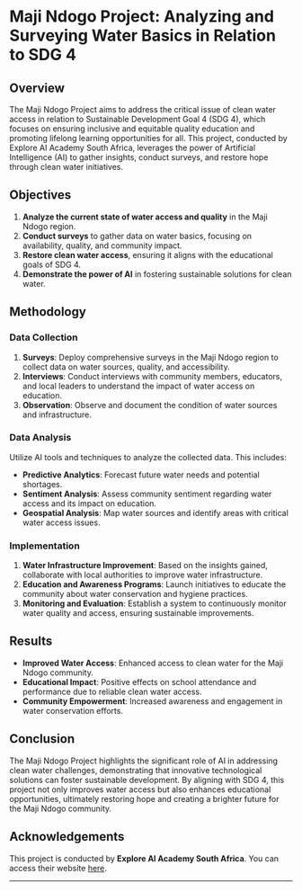 # Maji Ndogo Project: Analyzing and Surveying Water Basics in Relation to SDG 4

## Overview

The Maji Ndogo Project aims to address the critical issue of clean water access in relation to Sustainable Development Goal 4 (SDG 4), which focuses on ensuring inclusive and equitable quality education and promoting lifelong learning opportunities for all. This project, conducted by Explore AI Academy South Africa, leverages the power of Artificial Intelligence (AI) to gather insights, conduct surveys, and restore hope through clean water initiatives.

## Objectives

1. **Analyze the current state of water access and quality** in the Maji Ndogo region.
2. **Conduct surveys** to gather data on water basics, focusing on availability, quality, and community impact.
3. **Restore clean water access**, ensuring it aligns with the educational goals of SDG 4.
4. **Demonstrate the power of AI** in fostering sustainable solutions for clean water.

## Methodology

### Data Collection

1. **Surveys**: Deploy comprehensive surveys in the Maji Ndogo region to collect data on water sources, quality, and accessibility.
2. **Interviews**: Conduct interviews with community members, educators, and local leaders to understand the impact of water access on education.
3. **Observation**: Observe and document the condition of water sources and infrastructure.

### Data Analysis

Utilize AI tools and techniques to analyze the collected data. This includes:
- **Predictive Analytics**: Forecast future water needs and potential shortages.
- **Sentiment Analysis**: Assess community sentiment regarding water access and its impact on education.
- **Geospatial Analysis**: Map water sources and identify areas with critical water access issues.

### Implementation

1. **Water Infrastructure Improvement**: Based on the insights gained, collaborate with local authorities to improve water infrastructure.
2. **Education and Awareness Programs**: Launch initiatives to educate the community about water conservation and hygiene practices.
3. **Monitoring and Evaluation**: Establish a system to continuously monitor water quality and access, ensuring sustainable improvements.

## Results

- **Improved Water Access**: Enhanced access to clean water for the Maji Ndogo community.
- **Educational Impact**: Positive effects on school attendance and performance due to reliable clean water access.
- **Community Empowerment**: Increased awareness and engagement in water conservation efforts.

## Conclusion

The Maji Ndogo Project highlights the significant role of AI in addressing clean water challenges, demonstrating that innovative technological solutions can foster sustainable development. By aligning with SDG 4, this project not only improves water access but also enhances educational opportunities, ultimately restoring hope and creating a brighter future for the Maji Ndogo community.

## Acknowledgements

This project is conducted by **Explore AI Academy South Africa**. You can access their website [here](https://www.explore.ai/).

---
